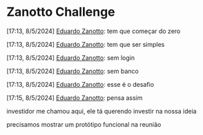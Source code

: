 # Zanotto Challenge

[17:13, 8/5/2024] [Eduardo Zanotto](https://github.com/edzanotto): tem que começar do zero

[17:13, 8/5/2024] [Eduardo Zanotto](https://github.com/edzanotto): tem que ser simples

[17:13, 8/5/2024] [Eduardo Zanotto](https://github.com/edzanotto): sem login

[17:13, 8/5/2024] [Eduardo Zanotto](https://github.com/edzanotto): sem banco

[17:13, 8/5/2024] [Eduardo Zanotto](https://github.com/edzanotto): esse é o desafio

[17:15, 8/5/2024] [Eduardo Zanotto](https://github.com/edzanotto): pensa assim

investidor me chamou aqui, ele tá querendo investir na nossa ideia

precisamos mostrar um protótipo funcional na reunião
